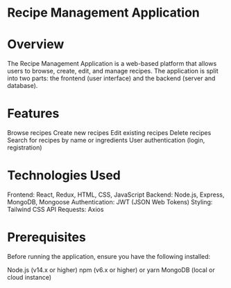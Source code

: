 # Recipe Management Application
# Overview
The Recipe Management Application is a web-based platform that allows users to browse, create, edit, and manage recipes. The application is split into two parts: the frontend (user interface) and the backend (server and database).

# Features
Browse recipes
Create new recipes
Edit existing recipes
Delete recipes
Search for recipes by name or ingredients
User authentication (login, registration)

# Technologies Used
Frontend: React, Redux, HTML, CSS, JavaScript
Backend: Node.js, Express, MongoDB, Mongoose
Authentication: JWT (JSON Web Tokens)
Styling: Tailwind CSS
API Requests: Axios

# Prerequisites
Before running the application, ensure you have the following installed:

Node.js (v14.x or higher)
npm (v6.x or higher) or yarn
MongoDB (local or cloud instance)
